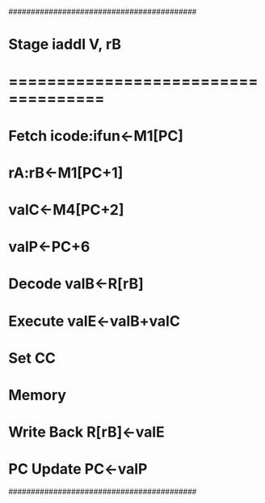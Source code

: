 ##########################################
#  Stage         iaddl V, rB             #
#  ====================================  #
#  Fetch         icode:ifun<-M1[PC]      #
#                rA:rB<-M1[PC+1]         #
#                valC<-M4[PC+2]          #
#                valP<-PC+6              #
#                                        #
#  Decode        valB<-R[rB]             #
#                                        #
#                                        #
#  Execute       valE<-valB+valC         #
#                Set CC                  #
#                                        #
#  Memory                                #
#                                        #
#  Write Back    R[rB]<-valE             #
#                                        #
#                                        #
#  PC Update     PC<-valP                #
##########################################